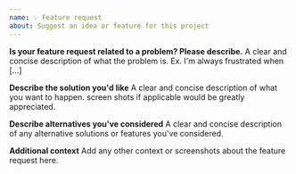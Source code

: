 ```yaml
---
name: 💡 Feature request
about: Suggest an idea or feature for this project
---
```


**Is your feature request related to a problem? Please describe.**
A clear and concise description of what the problem is. Ex. I'm always frustrated when [...]

**Describe the solution you'd like**
A clear and concise description of what you want to happen.
screen shots if applicable would be greatly appreciated.

**Describe alternatives you've considered**
A clear and concise description of any alternative solutions or features you've considered.

**Additional context**
Add any other context or screenshots about the feature request here.
